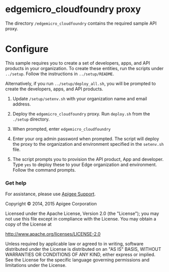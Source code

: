 # edgemicro_cloudfoundry proxy

The directory `/edgemicro_cloudfoundry` contains the required sample API proxy.

# Configure

This sample requires you to create a set of developers, apps, and API products in your organization. To create these entities, run the scripts under `../setup`. Follow the instructions in `../setup/README`.

Alternatively, if you run `../setup/deploy_all.sh`, you will be prompted to create the developers, apps, and API products.

1. Update `/setup/setenv.sh` with your organization name and email address.

3. Deploy the `edgemicro_cloudfoundry` proxy. Run `deploy.sh` from the `./setup` directory.

4. When prompted, enter `edgemicro_cloudfoundry`

5. Enter your org admin password when prompted. The script will deploy the proxy to the organization and environment specified in the `setenv.sh` file.

6. The script prompts you to provision the API product, App and developer. Type `yes` to deploy these to your Edge organization and environment.  Follow the command prompts.


### Get help

For assistance, please use [Apigee Support](https://community.apigee.com/content/apigee-customer-support).

Copyright © 2014, 2015 Apigee Corporation

Licensed under the Apache License, Version 2.0 (the "License"); you may not use
this file except in compliance with the License. You may obtain a copy
of the License at

http://www.apache.org/licenses/LICENSE-2.0

Unless required by applicable law or agreed to in writing, software
distributed under the License is distributed on an "AS IS" BASIS,
WITHOUT WARRANTIES OR CONDITIONS OF ANY KIND, either express or implied.
See the License for the specific language governing permissions and
limitations under the License.
